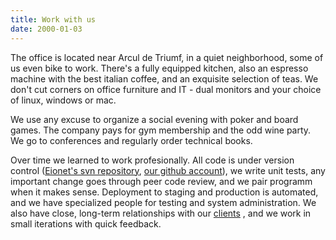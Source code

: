 ```yaml
---
title: Work with us
date: 2000-01-03
---
```


<!--
[float slideshow]
-->

The office is located near Arcul de Triumf, in a quiet neighborhood,
some of us even bike to work. There's a fully equipped kitchen, also an
espresso machine with the best italian coffee, and an exquisite
selection of teas. We don't cut corners on office furniture and IT -
dual monitors and your choice of linux, windows or mac.

We use any excuse to organize a social evening with poker and board
games. The company pays for gym membership and the odd wine party. We go
to conferences and regularly order technical books.

<!-- JOB LISTING -->

Over time we learned to work profesionally. All code is under version
control ([Eionet's svn repository][eionet_svn], [our github
account][edw_github]), we write unit tests, any important change goes
through peer code review, and we pair programm when it makes sense.
Deployment to staging and production is automated, and we have
specialized people for testing and system administration. We also have
close, long-term relationships with our [clients][] , and we work in
small iterations with quick feedback.

[eionet_svn]: http://taskman.eionet.europa.eu/projects/naaya/repository/show/trunk/eggs
[edw_github]: https://github.com/eaudeweb
[clients]: /#we-work-for
